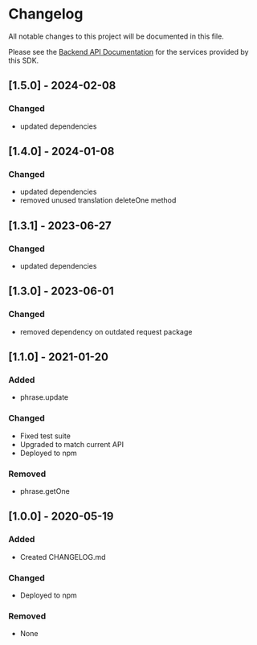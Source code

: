 # Changelog
All notable changes to this project will be documented in this file.

Please see the [Backend API Documentation](https://help.localizejs.com/reference/introduction) for the services provided by this SDK.

## [1.5.0] - 2024-02-08
### Changed
- updated dependencies

## [1.4.0] - 2024-01-08
### Changed
- updated dependencies
- removed unused translation deleteOne method

## [1.3.1] - 2023-06-27
### Changed
- updated dependencies

## [1.3.0] - 2023-06-01
### Changed
- removed dependency on outdated request package

## [1.1.0] - 2021-01-20
### Added
- phrase.update

### Changed
- Fixed test suite
- Upgraded to match current API
- Deployed to npm

### Removed
- phrase.getOne

## [1.0.0] - 2020-05-19
### Added
- Created CHANGELOG.md

### Changed
- Deployed to npm

### Removed
- None
